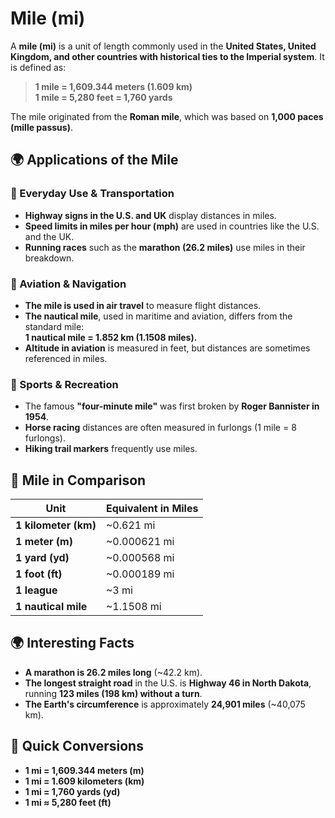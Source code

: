 # Mile (mi)

A **mile (mi)** is a unit of length commonly used in the **United States, United Kingdom, and other countries with historical ties to the Imperial system**. It is defined as:

> **1 mile = 1,609.344 meters (1.609 km)**  
> **1 mile = 5,280 feet = 1,760 yards**

The mile originated from the **Roman mile**, which was based on **1,000 paces (mille passus)**.

## 🌍 Applications of the Mile

### **🔹 Everyday Use & Transportation**
- **Highway signs in the U.S. and UK** display distances in miles.
- **Speed limits in miles per hour (mph)** are used in countries like the U.S. and the UK.
- **Running races** such as the **marathon (26.2 miles)** use miles in their breakdown.

### **🔹 Aviation & Navigation**
- **The mile is used in air travel** to measure flight distances.
- **The nautical mile**, used in maritime and aviation, differs from the standard mile:  
  **1 nautical mile = 1.852 km (1.1508 miles).**
- **Altitude in aviation** is measured in feet, but distances are sometimes referenced in miles.

### **🔹 Sports & Recreation**
- The famous **"four-minute mile"** was first broken by **Roger Bannister in 1954**.
- **Horse racing** distances are often measured in furlongs (1 mile = 8 furlongs).
- **Hiking trail markers** frequently use miles.

## 📏 Mile in Comparison

| Unit | Equivalent in Miles |
|------|--------------------|
| **1 kilometer (km)** | ~0.621 mi |
| **1 meter (m)** | ~0.000621 mi |
| **1 yard (yd)** | ~0.000568 mi |
| **1 foot (ft)** | ~0.000189 mi |
| **1 league** | ~3 mi |
| **1 nautical mile** | ~1.1508 mi |

## 🌍 Interesting Facts
- **A marathon is 26.2 miles long** (~42.2 km).
- **The longest straight road** in the U.S. is **Highway 46 in North Dakota**, running **123 miles (198 km) without a turn**.
- **The Earth's circumference** is approximately **24,901 miles** (~40,075 km).

## 🔄 Quick Conversions
- **1 mi = 1,609.344 meters (m)**
- **1 mi = 1.609 kilometers (km)**
- **1 mi = 1,760 yards (yd)**
- **1 mi ≈ 5,280 feet (ft)**